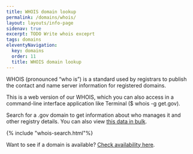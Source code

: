 ```yaml
---
title: WHOIS domain lookup
permalink: /domains/whois/
layout: layouts/info-page
sidenav: true
excerpt: TODO Write whois exceprt
tags: domains
eleventyNavigation:
  key: domains
  order: 11
  title: WHOIS domain lookup
---
```


WHOIS (pronounced “who is”) is a standard used by registrars to publish the contact and name server information for registered domains.

This is a web version of our WHOIS, which you can also access in a command-line interface application like Terminal ($ whois -g get.gov).

Search for a .gov domain to get information about who manages it and other registry details. You can also view [this data in bulk](../../about/data/).

{% include "whois-search.html"%}

Want to see if a domain is available? [Check availability here](../choosing).

